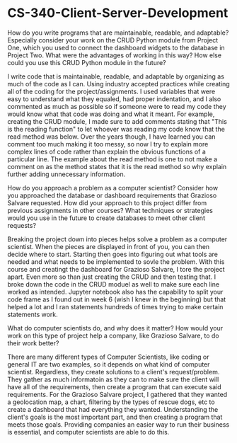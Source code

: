 # CS-340-Client-Server-Development

How do you write programs that are maintainable, readable, and adaptable? Especially consider your work on the CRUD Python module from Project One, which you used to connect the dashboard widgets to the database in Project Two. What were the advantages of working in this way? How else could you use this CRUD Python module in the future?

I write code that is maintainable, readable, and adaptable by organizing as much of the code as I can. Using industry accepted practices while creating all of the coding for the project/assignments. I used variables that were easy to understand what they equaled, had proper indentation, and I also commented as much as possible so if someone were to read my code they would know what that code was doing and what it meant. For example, creating the CRUD module, I made sure to add comments stating that "This is the reading function" to let whoever was reading my code know that the read method was below. Over the years though, I have learned you can comment too much making it too messy, so now I try to explain more complex lines of code rather than explain the obvious functions of a particular line. The example about the read method is one to not make a comment on as the method states that it is the read method so why explain further adding unnecessary information.  


How do you approach a problem as a computer scientist? Consider how you approached the database or dashboard requirements that Grazioso Salvare requested. How did your approach to this project differ from previous assignments in other courses? What techniques or strategies would you use in the future to create databases to meet other client requests?

Breaking the project down into pieces helps solve a problem as a computer scientist. When the pieces are displayed in front of you, you can then decide where to start. Starting then goes into figuring out what tools are needed and what needs to be implemented to sovle the problem. With this course and creatingt the dashboard for Grazioso Salvare, I tore the project apart. Even more so than just creating the CRUD and then testing that. I broke down the code in the CRUD moduel as well to make sure each line worked as intended. Jupyter notebook also has the capability to split your code frame as I found out in week 6 (wish I knew in the beginning) but that helped a lot and I ran statements hundreds of times trying to make certain statements work. 


What do computer scientists do, and why does it matter? How would your work on this type of project help a company, like Grazioso Salvare, to do their work better?

There are many different types of Computer Scientists, like coding or general IT are two examples, so it depends on what kind of computer scientist. Regardless, they create solutions to a client's request/problem. They gather as much informatoin as they can to make sure the client will have all of the requirements, then create a program that can execute said requirements. For the Grazioso Salvare project, I gathered that they wanted a geolocation map, a chart, filtering by the types of rescue dogs, etc to create a dashboard that had everything they wanted. Understanding the client's goals is the most important part, and then creating a program that meets those goals. Providing companies an easier way to run their business is essential, and computer scientists are able to do this. 
